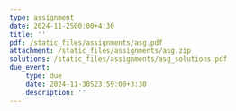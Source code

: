 ```yaml
---
type: assignment
date: 2024-11-2S00:00+4:30
title: ''
pdf: /static_files/assignments/asg.pdf
attachment: /static_files/assignments/asg.zip
solutions: /static_files/assignments/asg_solutions.pdf
due_event: 
    type: due
    date: 2024-11-30S23:59:00+3:30
    description: ''
---
```


